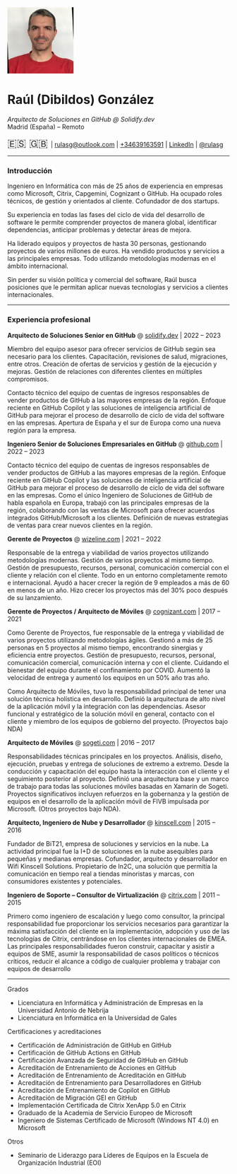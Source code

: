 <img src="images/profile-image-2.png" width="150">

# Raúl (Dibildos) González

_Arquitecto de Soluciones en GitHub @ Solidify.dev_  
Madrid (España) – Remoto

 <font size="5"> 🇪🇸 </font><font size="5"> 🇬🇧 </font> | [rulasg@outlook.com](mailto:rulasg@outlook.com) | [+34639163591](https://wa.me/34639163591) | [LinkedIn](https://linkedin.com/in/rulasg) | [@rulasg](https://github.com/rulasg)

---

### Introducción

Ingeniero en Informática con más de 25 años de experiencia en empresas como Microsoft, Citrix, Capgemini, Cognizant o GitHub. Ha ocupado roles técnicos, de gestión y orientados al cliente. Cofundador de dos startups.

Su experiencia en todas las fases del ciclo de vida del desarrollo de software le permite comprender proyectos de manera global, identificar dependencias, anticipar problemas y detectar áreas de mejora.

Ha liderado equipos y proyectos de hasta 30 personas, gestionando proyectos de varios millones de euros. Ha vendido productos y servicios a las principales empresas. Todo utilizando metodologías modernas en el ámbito internacional.

Sin perder su visión política y comercial del software, Raúl busca posiciones que le permitan aplicar nuevas tecnologías y servicios a clientes internacionales.

---

### Experiencia profesional

**Arquitecto de Soluciones Senior en GitHub** @ [solidify.dev](https://solidify.dev) | 2022 – 2023

Miembro del equipo asesor para ofrecer servicios de GitHub según sea necesario para los clientes. Capacitación, revisiones de salud, migraciones, entre otros. Creación de ofertas de servicios y gestión de la ejecución y mejoras. Gestión de relaciones con diferentes clientes en múltiples compromisos.

Contacto técnico del equipo de cuentas de ingresos responsables de vender productos de GitHub a las mayores empresas de la región. Enfoque reciente en GitHub Copilot y las soluciones de inteligencia artificial de GitHub para mejorar el proceso de desarrollo de ciclo de vida del software en las empresas. Apertura de España y el sur de Europa como una nueva región para la empresa.

**Ingeniero Senior de Soluciones Empresariales en GitHub** @ [github.com](https://github.com) | 2022 – 2023

Contacto técnico del equipo de cuentas de ingresos responsables de vender productos de GitHub a las mayores empresas de la región. Enfoque reciente en GitHub Copilot y las soluciones de inteligencia artificial de GitHub para mejorar el proceso de desarrollo de ciclo de vida del software en las empresas. Como el único Ingeniero de Soluciones de GitHub de habla española en Europa, trabajó con las principales empresas de la región, colaborando con las ventas de Microsoft para ofrecer acuerdos integrados GitHub/Microsoft a los clientes. Definición de nuevas estrategias de ventas para crear nuevos clientes en la región.

**Gerente de Proyectos** @ [wizeline.com](https://wizeline.com) | 2021 – 2022

Responsable de la entrega y viabilidad de varios proyectos utilizando metodologías modernas. Gestión de varios proyectos al mismo tiempo. Gestión de presupuesto, recursos, personal, comunicación comercial con el cliente y relación con el cliente. Todo en un entorno completamente remoto e internacional. Ayudó a hacer crecer la región de 9 empleados a más de 60 en menos de un año. Hizo crecer los proyectos más del 30% poco después de su lanzamiento.

**Gerente de Proyectos / Arquitecto de Móviles** @ [cognizant.com](https://cognizant.com) | 2017 – 2021

Como Gerente de Proyectos, fue responsable de la entrega y viabilidad de varios proyectos utilizando metodologías ágiles. Gestionó a más de 25 personas en 5 proyectos al mismo tiempo, encontrando sinergias y eficiencia entre proyectos. Gestión de presupuesto, recursos, personal, comunicación comercial, comunicación interna y con el cliente. Cuidando el bienestar del equipo durante el confinamiento por COVID. Aumentó la velocidad de entrega y aumentó los equipos en un 50% año tras año.

Como Arquitecto de Móviles, tuvo la responsabilidad principal de tener una solución técnica holística en desarrollo. Definió la arquitectura de alto nivel de la aplicación móvil y la integración con las dependencias. Asesor funcional y estratégico de la solución móvil en general, contacto con el cliente y miembro de los equipos de gobierno del proyecto. (Proyectos bajo NDA)

**Arquitecto de Móviles** @ [sogeti.com](https://sogeti.com) | 2016 – 2017

Responsabilidades técnicas principales en los proyectos. Análisis, diseño, ejecución, pruebas y entrega de soluciones de extremo a extremo. Desde la conducción y capacitación del equipo hasta la interacción con el cliente y el seguimiento posterior al proyecto.
Definió una arquitectura base y un marco de trabajo para todas las soluciones móviles basadas en Xamarin de Sogeti.  
Proyectos significativos incluyen refuerzos en la gobernanza y la gestión de equipos en el desarrollo de la aplicación móvil de FIVB impulsada por Microsoft. (Otros proyectos bajo NDA).

**Arquitecto, Ingeniero de Nube y Desarrollador** @ [kinscell.com](https://kinscell.com) | 2015 – 2016

Fundador de BiT21, empresa de soluciones y servicios en la nube. La actividad principal fue la I+D de soluciones en la nube asequibles para pequeñas y medianas empresas.
Cofundador, arquitecto y desarrollador en Wifi Kinscell Solutions. Propietario de In2C, una solución que permitía la comunicación en tiempo real a tiendas minoristas y marcas, con consumidores existentes y potenciales.

**Ingeniero de Soporte – Consultor de Virtualización** @ [citrix.com](https://citrix.com) | 2011 – 2015

Primero como ingeniero de escalación y luego como consultor, la principal responsabilidad fue proporcionar los servicios necesarios para garantizar la máxima satisfacción del cliente en la implementación, adopción y uso de las tecnologías de Citrix, centrándose en los clientes internacionales de EMEA. Las principales responsabilidades fueron construir, capacitar y asistir a equipos de SME, asumir la responsabilidad de casos políticos o técnicos críticos, reducir el alcance a código de cualquier problema y trabajar con equipos de desarrollo

---

Grados
- Licenciatura en Informática y Administración de Empresas en la Universidad Antonio de Nebrija
- Licenciatura en Informática en la Universidad de Gales

Certificaciones y acreditaciones
- Certificación de Administración de GitHub en GitHub
- Certificación de GitHub Actions en GitHub
- Certificación Avanzada de Seguridad de GitHub en GitHub
- Acreditación de Entrenamiento de Acciones en GitHub
- Acreditación de Entrenamiento de Acreditación en GitHub
- Acreditación de Entrenamiento para Desarrolladores en GitHub
- Acreditación de Entrenamiento de Copilot en GitHub
- Acreditación de Migración GEI en GitHub
- Implementación Certificada de Citrix XenApp 5.0 en Citrix
- Graduado de la Academia de Servicio Europeo de Microsoft
- Ingeniero de Sistemas Certificado de Microsoft (Windows NT 4.0) en Microsoft

Otros
- Seminario de Liderazgo para Líderes de Equipos en la Escuela de Organización Industrial (EOI)
